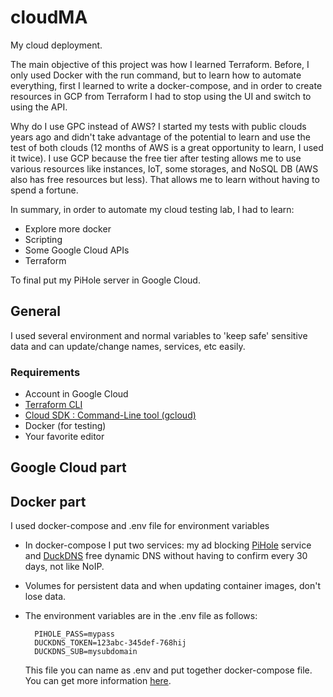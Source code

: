 # cloudMA

My cloud deployment.

The main objective of this project was how I learned Terraform. Before, I only used Docker with the run command, but to learn how to automate everything, first I learned to write a docker-compose, and in order to create resources in GCP from Terraform I had to stop using the UI and switch to using the API.

Why do I use GPC instead of AWS? I started my tests with public clouds years ago and didn't take advantage of the potential to learn and use the test of both clouds (12 months of AWS is a great opportunity to learn, I used it twice).
I use GCP because the free tier after testing allows me to use various resources like instances, IoT, some storages, and NoSQL DB (AWS also has free resources but less). That allows me to learn without having to spend a fortune.

In summary, in order to automate my cloud testing lab, I had to learn:

- Explore more docker
- Scripting
- Some Google Cloud APIs
- Terraform

To final put my PiHole server in Google Cloud.

## General

I used several environment and normal variables to 'keep safe' sensitive data and can update/change names, services, etc easily.

### Requirements

- Account in Google Cloud
- [Terraform CLI](https://learn.hashicorp.com/terraform/getting-started/install)
- [Cloud SDK : Command-Line tool (gcloud)](https://cloud.google.com/sdk/docs)
- Docker (for testing)
- Your favorite editor

## Google Cloud part

## Docker part

I used docker-compose and .env file for environment variables

- In docker-compose I put two services: my ad blocking [PiHole](https://pi-hole.net/) service and [DuckDNS](https://www.duckdns.org/) free dynamic DNS without having to confirm every 30 days, not like NoIP.

- Volumes for persistent data and when updating container images, don't lose data.

- The environment variables are in the .env file as follows:

        PIHOLE_PASS=mypass
        DUCKDNS_TOKEN=123abc-345def-768hij
        DUCKDNS_SUB=mysubdomain
    This file you can name as .env and put together docker-compose file. You can get more information [here](https://docs.docker.com/compose/environment-variables/#the-env-file).
